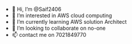 - 👋 Hi, I’m @Saif2406
- 👀 I’m interested in AWS cloud computing
- 🌱 I’m currently learning AWS solution Architect
- 💞️ I’m looking to collaborate on no-one
- 📫 contact me on 7021849770

<!---
Saif2406/Saif2406 is a ✨ special ✨ repository because its `README.md` (this file) appears on your GitHub profile.
You can click the Preview link to take a look at your changes.
--->
